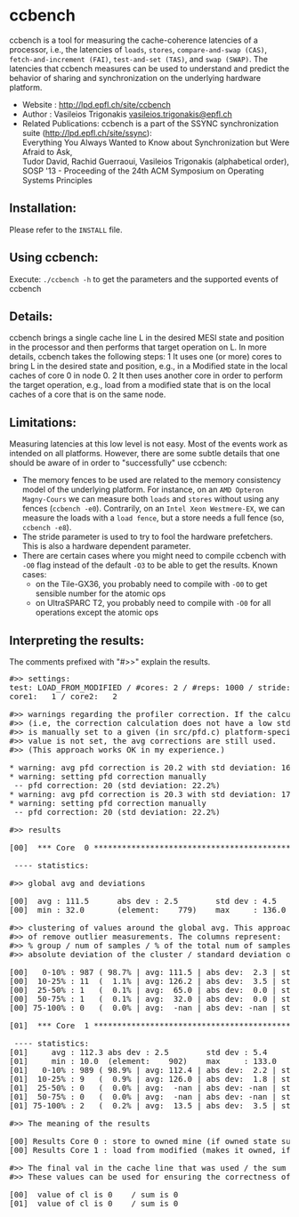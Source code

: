 ccbench
=======

ccbench is a tool for measuring the cache-coherence latencies of a processor, i.e., the latencies of `loads`, `stores`, `compare-and-swap (CAS)`, `fetch-and-increment (FAI)`, `test-and-set (TAS)`, and `swap (SWAP)`. The latencies that ccbench measures can be used to understand and predict the behavior of sharing and synchronization on the underlying hardware platform.

* Website             : http://lpd.epfl.ch/site/ccbench
* Author              : Vasileios Trigonakis <vasileios.trigonakis@epfl.ch>
* Related Publications: ccbench is a part of the SSYNC synchronization suite
  (http://lpd.epfl.ch/site/ssync):  
  Everything You Always Wanted to Know about Synchronization but Were Afraid to Ask,   
  Tudor David, Rachid Guerraoui, Vasileios Trigonakis (alphabetical order),   
  SOSP '13 - Proceeding of the 24th ACM Symposium on Operating Systems Principles


Installation:
-------------

Please refer to the `INSTALL` file.


Using ccbench:
--------------

Execute:
	`./ccbench -h`
to get the parameters and the supported events of ccbench


Details:
--------
ccbench brings a single cache line L in the desired MESI state and position in the processor and then 
performs that target operation on L. In more details, ccbench takes the following steps:
	 1 It uses one (or more) cores to bring L in the desired state and position, 
	    e.g., in a Modified state in the local caches of core 0 in node 0.
	 2 It then uses another core in order to perform the target operation, e.g., load from a
	    modified state that is on the local caches of a core that is on the same node.



Limitations:
------------

Measuring latencies at this low level is not easy. Most of the events work as intended on all platforms.
However, there are some subtle details that one should be aware of in order to "successfully" use
ccbench:
* The memory fences to be used are related to the memory consistency model of the underlying platform. For instance, on an `AMD Opteron Magny-Cours` we can measure both `loads` and `stores` without using any fences (`ccbench -e0`). Contrarily, on an `Intel Xeon Westmere-EX`, we can measure the loads with a `load fence`, but a store needs a full fence (so, `ccbench -e8`).
* The stride parameter is used to try to fool the hardware prefetchers. This is also a hardware dependent parameter.
* There are certain cases where you might need to compile ccbench with `-O0` flag instead of the default `-O3` to be able to get the results. Known cases:
  * on the Tile-GX36, you probably need to compile with `-O0` to get sensible number for the atomic ops
  * on UltraSPARC T2, you probably need to compile with `-O0` for all operations 
	      	except the atomic ops


Interpreting the results:
-------------------------

The comments prefixed with "#>>" explain the results.

<pre>
#>> settings:
test: LOAD_FROM_MODIFIED / #cores: 2 / #reps: 1000 / stride: 4096 / fence: load/full
core1:   1 / core2:   2

#>> warnings regarding the profiler correction. If the calculation fails for 10 times 
#>> (i.e, the correction calculation does not have a low std deviation, the correction 
#>> is manually set to a given (in src/pfd.c) platform-specific value. If the default 
#>> value is not set, the avg corrections are still used. 
#>> (This approach works OK in my experience.)

* warning: avg pfd correction is 20.2 with std deviation: 16.3%. Recalculating.
* warning: setting pfd correction manually
 -- pfd correction: 20 (std deviation: 22.2%)
* warning: avg pfd correction is 20.3 with std deviation: 17.0%. Recalculating.
* warning: setting pfd correction manually
 -- pfd correction: 20 (std deviation: 22.2%)

#>> results

[00]  *** Core  0 ***************************************************************

 ---- statistics:

#>> global avg and deviations

[00]  avg : 111.5      abs dev : 2.5        std dev : 4.5        num     : 1000
[00]  min : 32.0       (element:    779)    max     : 136.0      (element:    415)

#>> clustering of values around the global avg. This approach is used as an easy way 
#>> of remove outlier measurements. The columns represent:
#>> % group / num of samples / % of the total num of samples / avg of the cluster /
#>> absolute deviation of the cluster / standard deviation of the cluster

[00]   0-10% : 987 ( 98.7% | avg: 111.5 | abs dev:  2.3 | std dev:  3.0 =   2.7%)
[00]  10-25% : 11  (  1.1% | avg: 126.2 | abs dev:  3.5 | std dev:  4.2 =   3.3%)
[00]  25-50% : 1   (  0.1% | avg:  65.0 | abs dev:  0.0 | std dev:  0.0 =   0.0%)
[00]  50-75% : 1   (  0.1% | avg:  32.0 | abs dev:  0.0 | std dev:  0.0 =   0.0%)
[00] 75-100% : 0   (  0.0% | avg:  -nan | abs dev: -nan | std dev: -nan =  -nan%)

[01]  *** Core  1 ***************************************************************

 ---- statistics:
[01]     avg : 112.3 abs dev : 2.5        std dev : 5.4        num     : 1000
[01]     min : 10.0  (element:    902)    max     : 133.0      (element:    404)
[01]   0-10% : 989 ( 98.9% | avg: 112.4 | abs dev:  2.2 | std dev:  2.9 =   2.6%)
[01]  10-25% : 9   (  0.9% | avg: 126.0 | abs dev:  1.8 | std dev:  2.7 =   2.1%)
[01]  25-50% : 0   (  0.0% | avg:  -nan | abs dev: -nan | std dev: -nan =  -nan%)
[01]  50-75% : 0   (  0.0% | avg:  -nan | abs dev: -nan | std dev: -nan =  -nan%)
[01] 75-100% : 2   (  0.2% | avg:  13.5 | abs dev:  3.5 | std dev:  3.5 =  25.9%)

#>> The meaning of the results

[00] Results Core 0 : store to owned mine (if owned state supported, else exclusive)
[00] Results Core 1 : load from modified (makes it owned, if owned state supported)

#>> The final val in the cache line that was used / the sum of all loads on this core
#>> These values can be used for ensuring the correctness of some test (e.g., FAI)

[00]  value of cl is 0    / sum is 0
[01]  value of cl is 0    / sum is 0
</pre>
